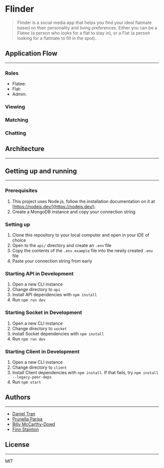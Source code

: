# Flinder

> Flinder is a social media app that helps you find your ideal flatmate based on their personality and living preferences. Either you can be a Flatee (a person who looks for a flat to stay in), or a Flat (a person looking for a flatmate to fill in the spot).

## Application Flow

---

### Roles

- Flatee:
- Flat:
- Admin:

### Viewing


### Matching

### Chatting

## Architecture

---

## Getting up and running

---

### Prerequisites

1. This project uses Node.js, follow the installation documentation on it at [https://nodejs.dev/](https://nodejs.dev/).
2. Create a MongoDB instance and copy your connection string

### Setting up

1. Clone this repository to your local computer and open in your IDE of choice
2. Open to the `api/` directory and create an `.env` file
3. Copy the contents of the `.env.example` file into the newly created `.env` file
4. Paste your connection string from early

### Starting API in Development

1. Open a new CLI instance
2. Change directory to `api`
3. Install API dependencies with `npm install` 
4. Run `npm run dev`

### Starting Socket in Development

1. Open a new CLI instance
2. Change directory to `socket`
3. Install Socket dependencies with `npm install`
4. Run `npm run dev`

### Starting Client in Development

1. Open a new CLI instance
2.  Change directory to `client`
3.  Install Client dependencies with `npm install`. If that fails, try `npm install --legacy-peer-deps`
4.  Run `npm start`

## Authors

---

- [Daniel Tran](https://github.com/danieltran-512)
- [Prunella Parisa](https://github.com/prunellaparisa)
- [Billy McCarthy-Dowd](https://github.com/billymcd)
- [Finn Stainton](https://github.com/finn-stainton)

## License

---

MIT
